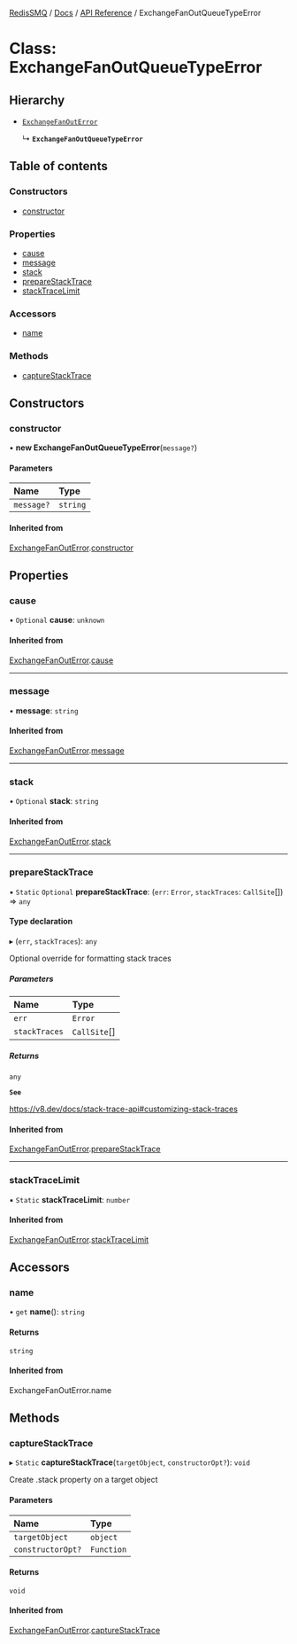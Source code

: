 [RedisSMQ](../../../README.md) / [Docs](../../README.md) / [API Reference](../README.md) / ExchangeFanOutQueueTypeError

# Class: ExchangeFanOutQueueTypeError

## Hierarchy

- [`ExchangeFanOutError`](ExchangeFanOutError.md)

  ↳ **`ExchangeFanOutQueueTypeError`**

## Table of contents

### Constructors

- [constructor](ExchangeFanOutQueueTypeError.md#constructor)

### Properties

- [cause](ExchangeFanOutQueueTypeError.md#cause)
- [message](ExchangeFanOutQueueTypeError.md#message)
- [stack](ExchangeFanOutQueueTypeError.md#stack)
- [prepareStackTrace](ExchangeFanOutQueueTypeError.md#preparestacktrace)
- [stackTraceLimit](ExchangeFanOutQueueTypeError.md#stacktracelimit)

### Accessors

- [name](ExchangeFanOutQueueTypeError.md#name)

### Methods

- [captureStackTrace](ExchangeFanOutQueueTypeError.md#capturestacktrace)

## Constructors

### constructor

• **new ExchangeFanOutQueueTypeError**(`message?`)

#### Parameters

| Name | Type |
| :------ | :------ |
| `message?` | `string` |

#### Inherited from

[ExchangeFanOutError](ExchangeFanOutError.md).[constructor](ExchangeFanOutError.md#constructor)

## Properties

### cause

• `Optional` **cause**: `unknown`

#### Inherited from

[ExchangeFanOutError](ExchangeFanOutError.md).[cause](ExchangeFanOutError.md#cause)

___

### message

• **message**: `string`

#### Inherited from

[ExchangeFanOutError](ExchangeFanOutError.md).[message](ExchangeFanOutError.md#message)

___

### stack

• `Optional` **stack**: `string`

#### Inherited from

[ExchangeFanOutError](ExchangeFanOutError.md).[stack](ExchangeFanOutError.md#stack)

___

### prepareStackTrace

▪ `Static` `Optional` **prepareStackTrace**: (`err`: `Error`, `stackTraces`: `CallSite`[]) => `any`

#### Type declaration

▸ (`err`, `stackTraces`): `any`

Optional override for formatting stack traces

##### Parameters

| Name | Type |
| :------ | :------ |
| `err` | `Error` |
| `stackTraces` | `CallSite`[] |

##### Returns

`any`

**`See`**

https://v8.dev/docs/stack-trace-api#customizing-stack-traces

#### Inherited from

[ExchangeFanOutError](ExchangeFanOutError.md).[prepareStackTrace](ExchangeFanOutError.md#preparestacktrace)

___

### stackTraceLimit

▪ `Static` **stackTraceLimit**: `number`

#### Inherited from

[ExchangeFanOutError](ExchangeFanOutError.md).[stackTraceLimit](ExchangeFanOutError.md#stacktracelimit)

## Accessors

### name

• `get` **name**(): `string`

#### Returns

`string`

#### Inherited from

ExchangeFanOutError.name

## Methods

### captureStackTrace

▸ `Static` **captureStackTrace**(`targetObject`, `constructorOpt?`): `void`

Create .stack property on a target object

#### Parameters

| Name | Type |
| :------ | :------ |
| `targetObject` | `object` |
| `constructorOpt?` | `Function` |

#### Returns

`void`

#### Inherited from

[ExchangeFanOutError](ExchangeFanOutError.md).[captureStackTrace](ExchangeFanOutError.md#capturestacktrace)
